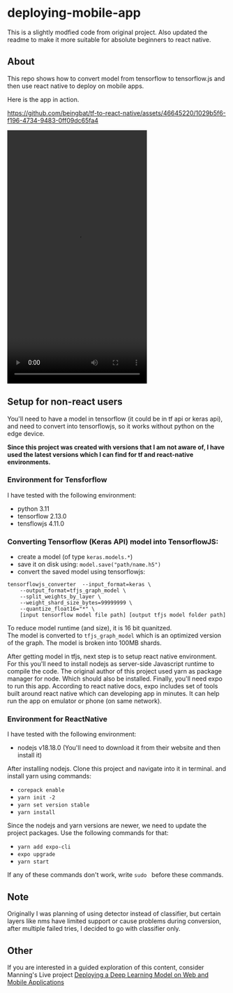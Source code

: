 # deploying-mobile-app

This is a slightly modfied code from original project. Also updated the readme to make it more suitable for absolute beginners to react native. 

## About

This repo shows how to convert model from tensorflow to tensorflow.js and then use react native to deploy on mobile apps. 

Here is the app in action.


https://github.com/beingbat/tf-to-react-native/assets/46645220/1029b5f6-f196-4734-9483-0ff09dc65fa4


<video width="320" height="580" controls style="object-fit: cover;">
  <source src="demo/app_in_action.mp4" type="video/mp4">
</video>

## Setup for non-react users

You'll need to have a model in tensorflow (it could be in tf api or keras api), and need to convert into tensorflowjs, so it works without python on the edge device.

**Since this project was created with versions that I am not aware of, I have used the latest versions which I can find for tf and react-native environments.**

### Environment for Tensforflow
I have tested with the following environment:
- python            3.11
- tensorflow        2.13.0
- tensflowjs        4.11.0

### Converting Tensorflow (Keras API) model into TensorflowJS:
- create a model (of type `keras.models.*`)
- save it on disk using: `model.save("path/name.h5")`
-   convert the saved model using tensorflowjs:  
```
tensorflowjs_converter  --input_format=keras \
    --output_format=tfjs_graph_model \
    --split_weights_by_layer \
    --weight_shard_size_bytes=99999999 \
    --quantize_float16="*" \
    [input tensorflow model file path] [output tfjs model folder path]
```

To reduce model runtime (and size), it is 16 bit quanitzed.   
The model is converted to `tfjs_graph_model` which is an optimized version of the graph.
The model is broken into 100MB shards.

After getting model in tfjs, next step is to setup react native environment. For this you'll need to install nodejs as server-side Javascript runtime to compile the code. The original author of this project used yarn as package manager for node. Which should also be installed. Finally, you'll need expo to run this app. According to react native docs, expo includes set of tools built around react native which can developing app in minutes. It can help run the app on emulator or phone (on same network).

### Environment for ReactNative
I have tested with the following environment:
- nodejs v18.18.0 (You'll need to download it from their website and then install it)

After installing nodejs. Clone this project and navigate into it in terminal. and install yarn using commands:
- `corepack enable`
- `yarn init -2`
- `yarn set version stable`
- `yarn install`

Since the nodejs and yarn versions are newer, we need to update the project packages. Use the following commands for that:
- `yarn add expo-cli`
- `expo upgrade`
- `yarn start`

If any of these commands don't work, write `sudo ` before these commands.

## Note

Originally I was planning of using detector instead of classifier, but certain layers like nms have limited support or cause problems during conversion, after multiple failed tries, I decided to go with classifier only.

## Other

If you are interested in a guided exploration of this content, consider Manning's Live project [Deploying a Deep Learning Model on Web and Mobile Applications
](https://www.manning.com/liveproject/deploying-a-deep-learning-model-on-web-and-mobile-applications)
